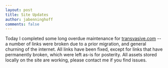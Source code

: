 ```yaml
---
layout: post
title: Site Updates
author: jabenninghoff
comments: false
---
```

Today I completed some long overdue maintenance for
[transvasive.com](/) -- a number of links were broken due to a
prior migration, and general churning of the internet. All links have
been fixed, except for links that have permanently broken, which were
left as-is for posterity. All assets stored locally on the site are
working, please contact me if you find issues.
